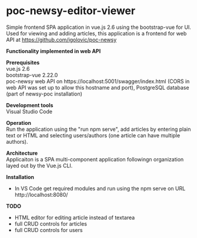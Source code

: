 # poc-newsy-editor-viewer
Simple frontend SPA application in vue.js 2.6 using the bootstrap-vue for UI. Used for viewing and adding articles, this application is a frontend for web API at https://github.com/igolovic/poc-newsy   
   
**Functionality implemented in web API**
   
**Prerequisites**  
vue.js 2.6   
bootstrap-vue 2.22.0   
poc-newsy web API on https://localhost:5001/swagger/index.html (CORS in web API was set up to allow this hostname and port), PostgreSQL database (part of newsy-poc installation)   
   
**Development tools**   
Visual Studio Code   
      
**Operation**   
Run the application using the "run npm serve", add articles by entering plain text or HTML and selecting users/authors (one article can have multiple authors).
   
**Architecture**   
Applicaiton is a SPA multi-component application followingn organization layed out by the Vue.js CLI.

**Installation**   
- In VS Code get required modules and run using the npm serve on URL http://localhost:8080/

**TODO**   
- HTML editor for editing article instead of textarea    
- full CRUD controls for articles   
- full CRUD controls for users   
